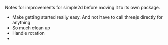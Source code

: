Notes for improvements for simple2d before moving it to its own package. 

* Make getting started really easy. And not have to call threejs directly for anything
* So much clean up
* Handle rotation
* 
